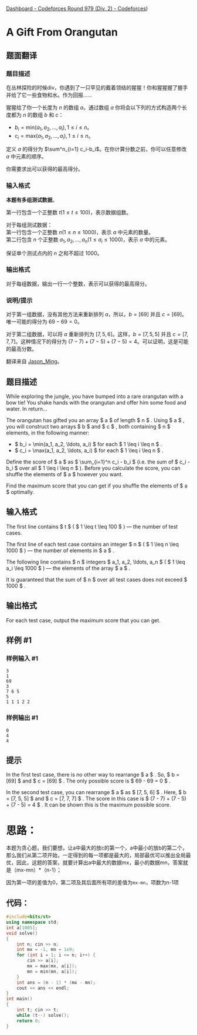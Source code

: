 [Dashboard - Codeforces Round 979 (Div. 2) - Codeforces](https://codeforces.com/contest/2030))

#  A Gift From Orangutan

## 题面翻译

### 题目描述

在丛林探险的时候div，你遇到了一只罕见的戴着领结的猩猩！你和猩猩握了握手并给了它一些食物和水。作为回报……

猩猩给了你一个长度为 $n$ 的数组 $a$。通过数组 $a$ 你将会以下列的方式构造两个长度都为 $n$ 的数组 $b$ 和 $c$：

* $b_i = \text{min}(a_1,a_2,…,a_i),1 \le i \le n$。  
* $c_i = \text{max}(a_1,a_2,…,a_i),1 \le i \le n$。

定义 $a$ 的得分为 $\sum^n_{i=1} c_i-b_i$。在你计算分数之前，你可以任意修改 $a$ 中元素的顺序。

你需要求出可以获得的最高得分。

### 输入格式

**本题有多组测试数据**。

第一行包含一个正整数 $t(1 \le t \le 100)$，表示数据组数。

对于每组测试数据：  
第一行包含一个正整数 $n(1 \le n \le 1000)$，表示 $a$ 中元素的数量。  
第二行包含 $n$ 个正整数 $a_1,a_2,…,a_n(1 \le a_i \le 1000)$，表示 $a$ 中的元素。

保证单个测试点内的 $n$ 之和不超过 $1000$。

### 输出格式

对于每组数据，输出一行一个整数，表示可以获得的最高得分。

### 说明/提示

对于第一组数据，没有其他方法来重新排列 $a$，所以，$b=[69]$ 并且 $c=[69]$。唯一可能的得分为 $69-69=0$。

对于第二组数据，可以将 $a$ 重新排列为 $[7,5,6]$。这样，$b=[7,5,5]$ 并且 $c=[7,7,7]$。这种情况下的得分为 $(7-7)+(7-5)+(7-5)=4$。可以证明，这是可能的最高分数。

翻译来自 [Jason_Ming](https://www.luogu.com.cn/user/1014421)。

## 题目描述

While exploring the jungle, you have bumped into a rare orangutan with a bow tie! You shake hands with the orangutan and offer him some food and water. In return...

The orangutan has gifted you an array $ a $ of length $ n $ . Using $ a $ , you will construct two arrays $ b $ and $ c $ , both containing $ n $ elements, in the following manner:

- $ b_i = \min(a_1, a_2, \ldots, a_i) $ for each $ 1 \leq i \leq n $ .
- $ c_i = \max(a_1, a_2, \ldots, a_i) $ for each $ 1 \leq i \leq n $ .

Define the score of $ a $ as $ \sum_{i=1}^n c_i - b_i $ (i.e. the sum of $ c_i - b_i $ over all $ 1 \leq i \leq n $ ). Before you calculate the score, you can shuffle the elements of $ a $ however you want.

Find the maximum score that you can get if you shuffle the elements of $ a $ optimally.

## 输入格式

The first line contains $ t $ ( $ 1 \leq t \leq 100 $ ) — the number of test cases.

The first line of each test case contains an integer $ n $ ( $ 1 \leq n \leq 1000 $ ) — the number of elements in $ a $ .

The following line contains $ n $ integers $ a_1, a_2, \ldots, a_n $ ( $ 1 \leq a_i \leq 1000 $ ) — the elements of the array $ a $ .

It is guaranteed that the sum of $ n $ over all test cases does not exceed $ 1000 $ .

## 输出格式

For each test case, output the maximum score that you can get.

## 样例 #1

### 样例输入 #1

```
3
1
69
3
7 6 5
5
1 1 1 2 2
```

### 样例输出 #1

```
0
4
4
```

## 提示

In the first test case, there is no other way to rearrange $ a $ . So, $ b = [69] $ and $ c = [69] $ . The only possible score is $ 69 - 69 = 0 $ .

In the second test case, you can rearrange $ a $ as $ [7, 5, 6] $ . Here, $ b = [7, 5, 5] $ and $ c = [7, 7, 7] $ . The score in this case is $ (7 - 7) + (7 - 5) + (7 - 5) = 4 $ . It can be shown this is the maximum possible score.

# 思路：

本题为贪心题，我们要想，让a中最大的放c的第一个，a中最小的放b的第二个，那么我们从第二项开始，一定得到的每一项都是最大的，局部最优可以推出全局最优，因此，这题的答案，就要计算出a中最大的数据mx，最小的数据mn，答案就是（mx-mn）*（n-1）；

因为第一项的差值为0，第二项及其后面所有项的差值为`mx-mn`，项数为n-1项

## 代码：

```cpp
#include<bits/st>
using namespace std;
int a[1005];
void solve()
{
	int n; cin >> n;
	int mx = -1, mn = 1e9;
	for (int i = 1; i <= n; i++) {
		cin >> a[i];
		mx = max(mx, a[i]);
		mn = min(mn, a[i]);
	}
	int ans = (n - 1) * (mx - mn);
	cout << ans << endl;
}
int main()
{
	int t; cin >> t;
	while (t--) solve();
	return 0;
}
```

